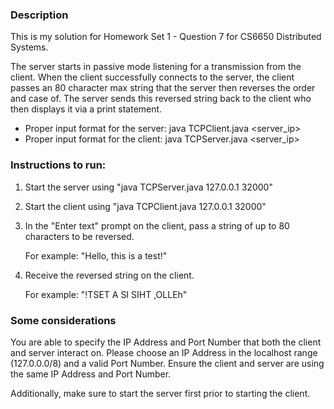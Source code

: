 ### Description

This is my solution for Homework Set 1 - Question 7 for CS6650 Distributed Systems.

The server starts in passive mode listening for a transmission from the client. 
When the client successfully connects to the server, the client passes an 80 character max string that the server then reverses the order and case of. 
The server sends this reversed string back to the client who then displays it via a print statement. 

- Proper input format for the server: java TCPClient.java <server_ip> <port>
- Proper input format for the client: java TCPServer.java <server_ip> <port>

### Instructions to run:
1. Start the server using "java TCPServer.java 127.0.0.1 32000"
2. Start the client using "java TCPClient.java 127.0.0.1 32000"
3. In the "Enter text" prompt on the client, pass a string of up to 80 characters to be reversed.

   For example: "Hello, this is a test!"
5. Receive the reversed string on the client.

   For example: "!TSET A SI SIHT ,OLLEh"

### Some considerations
You are able to specify the IP Address and Port Number that both the client and server interact on. Please choose an IP Address in the localhost range (127.0.0.0/8) and a valid Port Number. 
Ensure the client and server are using the same IP Address and Port Number.

Additionally, make sure to start the server first prior to starting the client.
